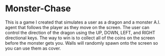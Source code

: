 # Monster-Chase
This is a game I created that simulates a user as a dragon and a monster A.I. agent that follows the player as they move on the screen. The user can control the direction of the dragon using the UP, DOWN, LEFT, and RIGHT directional keys. The way to win is to collect all of the coins on the screen before the monster gets you. Walls will randomly spawn onto the screen so you can use them as cover. 
